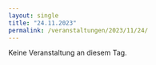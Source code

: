 ```yaml
---
layout: single
title: "24.11.2023"
permalink: /veranstaltungen/2023/11/24/
---
```


Keine Veranstaltung an diesem Tag.
